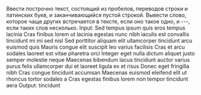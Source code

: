 Ввести построчно текст, состоящий из пробелов, переводов строки и латинских букв, и заканчивающийся пустой строкой. Вывести слово, которое чаще других встречается в тексте, если оно такое одно, и ---, если таких слов несколько.
Input:
 Sed tempus ipsum quis eros tempus lacinia Cras finibus lorem ut lacinia egestas nunc nibh iaculis est convallis tincidunt mi mi sed nisl Sed porttitor aliquam elit ullamcorper tincidunt arcu euismod quis Mauris congue elit suscipit leo varius facilisis Cras et arcu sodales laoreet est vitae pharetra orci Integer eget nulla dictum aliquet justo semper molestie neque Maecenas bibendum lacus tincidunt auctor varius purus felis ullamcorper dui et laoreet ligula ex et risus Donec eget fringilla nibh Cras congue tincidunt accumsan Maecenas euismod eleifend elit ut rhoncus tortor sodales a Cras egestas finibus lorem non tempor tincidunt aera
Output:
 tincidunt	
